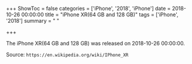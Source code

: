 +++
ShowToc = false
categories = ['iPhone', '2018', 'iPhone']
date = 2018-10-26 00:00:00
title = "iPhone XR(64 GB and 128 GB)"
tags = ['iPhone', '2018']
summary = " "

+++

The iPhone XR(64 GB and 128 GB) was released on 2018-10-26 00:00:00.

Source: `https://en.wikipedia.org/wiki/IPhone_XR`
